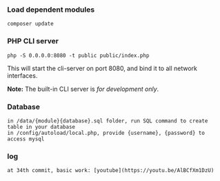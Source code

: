 ### Load dependent modules

    composer update

### PHP CLI server

    php -S 0.0.0.0:8080 -t public public/index.php

This will start the cli-server on port 8080, and bind it to all network
interfaces.

**Note:** The built-in CLI server is *for development only*.

### Database

    in /data/{module}{database}.sql folder, run SQL command to create table in your database 
    in /config/autoload/local.php, provide {username}, {password} to access mysql
    
### log

    at 34th commit, basic work: [youtube](https://youtu.be/AlBCfXm1DzU)
